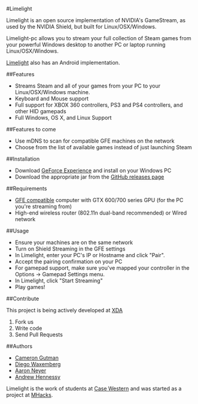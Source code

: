 #Limelight

Limelight is an open source implementation of NVIDIA's GameStream, as used by the NVIDIA Shield,
but built for Linux/OSX/Windows.

Limelight-pc allows you to stream your full collection of Steam games from
your powerful Windows desktop to another PC or laptop running Linux/OSX/Windows.

[Limelight](https://github.com/limelight-stream/limelight) also has an Android
implementation.

##Features

* Streams Steam and all of your games from your PC to your Linux/OSX/Windows
  machine.
* Keyboard and Mouse support
* Full support for XBOX 360 controllers, PS3 and PS4 controllers, and other HID gamepads
* Full Windows, OS X, and Linux Support

##Features to come

* Use mDNS to scan for compatible GFE machines on the network
* Choose from the list of available games instead of just launching Steam

##Installation

* Download [GeForce Experience](http://www.geforce.com/geforce-experience) and install on your Windows PC
* Download the appropriate jar from the [GitHub releases page](https://github.com/limelight-stream/limelight-pc/releases)

##Requirements

* [GFE compatible](http://shield.nvidia.com/play-pc-games/) computer with GTX 600/700 series GPU (for the PC you're streaming from)
* High-end wireless router (802.11n dual-band recommended) or Wired network

##Usage

* Ensure your machines are on the same network
* Turn on Shield Streaming in the GFE settings
* In Limelight, enter your PC's IP or Hostname and click "Pair".
* Accept the pairing confirmation on your PC
* For gamepad support, make sure you've mapped your controller in the Options -> Gamepad Settings menu.
* In Limelight, click "Start Streaming"
* Play games!

##Contribute

This project is being actively developed at [XDA](http://forum.xda-developers.com/showthread.php?t=2505510)

1. Fork us
2. Write code
3. Send Pull Requests

##Authors

* [Cameron Gutman](https://github.com/cgutman)  
* [Diego Waxemberg](https://github.com/dwaxemberg)  
* [Aaron Neyer](https://github.com/Aaronneyer)  
* [Andrew Hennessy](https://github.com/yetanothername)

Limelight is the work of students at [Case Western](http://case.edu) and was
started as a project at [MHacks](http://mhacks.org).
